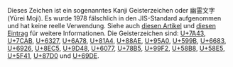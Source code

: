 Dieses Zeichen ist ein sogenanntes Kanji Geisterzeichen oder 幽霊文字 (Yūrei
Moji). Es wurde 1978 fälschlich in den JIS-Standard aufgenommen und hat keine
reelle Verwendung. Siehe auch [diesen
Artikel](https://www.dampfkraft.com/ghost-characters.html) und
[diesen Eintrag](https://www.sljfaq.org/afaq/yuureimoji.html) für weitere
Informationen. Die Geisterzeichen sind:
<a href="/U+7A43">U+7A43</a>,
<a href="/U+7CAB">U+7CAB</a>,
<a href="/U+6327">U+6327</a>,
<a href="/U+6A78">U+6A78</a>,
<a href="/U+81A4">U+81A4</a>,
<a href="/U+88AE">U+88AE</a>,
<a href="/U+95A0">U+95A0</a>,
<a href="/U+599B">U+599B</a>,
<a href="/U+6683">U+6683</a>,
<a href="/U+6926">U+6926</a>,
<a href="/U+8EC5">U+8EC5</a>,
<a href="/U+9D48">U+9D48</a>,
<a href="/U+6077">U+6077</a>,
<a href="/U+78B5">U+78B5</a>,
<a href="/U+99F2">U+99F2</a>,
<a href="/U+58B8">U+58B8</a>,
<a href="/U+58E5">U+58E5</a>,
<a href="/U+5F41">U+5F41</a>,
<a href="/U+87D0">U+87D0</a> und
<a href="/U+69DE">U+69DE</a>.
